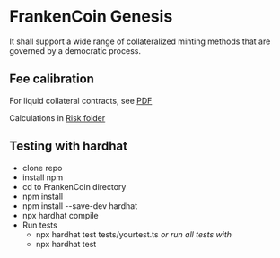 # FrankenCoin Genesis

It shall support a wide range of collateralized minting methods that are governed by a democratic process.

## Fee calibration 
For liquid collateral contracts, see [PDF](docs/ZCHF_RiskMgmt.pdf)

Calculations in [Risk folder](Risk/parameters.py)
## Testing with hardhat 
* clone repo
* install npm
* cd to FrankenCoin directory
* npm install
* npm install --save-dev hardhat
* npx hardhat compile
* Run tests
    * npx hardhat test tests/yourtest.ts *or run all tests with*
    * npx hardhat test
